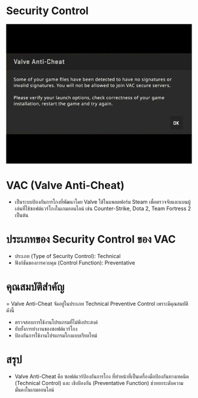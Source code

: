 # Security Control

![VAC](picture/VAC.jpg)

# VAC (Valve Anti-Cheat)
  - เป็นระบบป้องกันการโกงที่พัฒนาโดย Valve ใช้ในแพลตฟอร์ม Steam เพื่อตรวจจับและแบนผู้เล่นที่ใช้ซอฟต์แวร์โกงในเกมออนไลน์ เช่น Counter-Strike, Dota 2, Team Fortress 2 เป็นต้น

# ประเภทของ Security Control ของ VAC
  - ประเภท (Type of Security Control): Technical
  - ฟังก์ชันของการควบคุม (Control Function): Preventative
# คุณสมบัติสำคัญ
  = Valve Anti-Cheat จัดอยู่ในประเภท Technical Preventive Control เพราะมีคุณสมบัติดังนี้
  - ตรวจสอบการใช้งานโปรแกรมที่ไม่พึงประสงค์
  - ยับยั้งการทำงานของซอฟต์แวร์โกง
  - ป้องกันการใช้งานโปรแกรมโกงแบบเรียลไทม์
# สรุป
  - Valve Anti-Cheat คือ ซอฟต์แวร์ป้องกันการโกง ที่ทำหน้าที่เป็นเครื่องมือป้องกันทางเทคนิค (Technical Control) และ เชิงป้องกัน (Preventative Function) ช่วยยกระดับความมั่นคงในเกมออนไลน์
